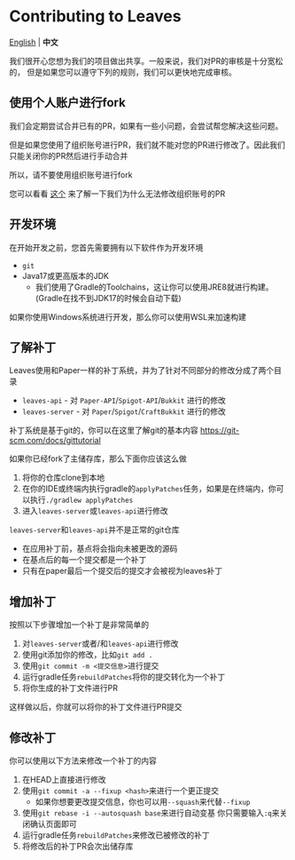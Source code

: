 Contributing to Leaves
===========

[English](https://github.com/LeavesMC/Leaves/blob/master/docs/CONTRIBUTING.md) | **中文**


我们很开心您想为我们的项目做出共享。一般来说，我们对PR的审核是十分宽松的，
但是如果您可以遵守下列的规则，我们可以更快地完成审核。

## 使用个人账户进行fork

我们会定期尝试合并已有的PR，如果有一些小问题，会尝试帮您解决这些问题。

但是如果您使用了组织账号进行PR，我们就不能对您的PR进行修改了。因此我们只能关闭你的PR然后进行手动合并

所以，请不要使用组织账号进行fork

您可以看看 [这个](https://github.com/isaacs/github/issues/1681) 来了解一下我们为什么无法修改组织账号的PR

## 开发环境

在开始开发之前，您首先需要拥有以下软件作为开发环境

- `git`
- Java17或更高版本的JDK
    - 我们使用了Gradle的Toolchains，这让你可以使用JRE8就进行构建。(Gradle在找不到JDK17的时候会自动下载)

如果你使用Windows系统进行开发，那么你可以使用WSL来加速构建

## 了解补丁

Leaves使用和Paper一样的补丁系统，并为了针对不同部分的修改分成了两个目录

- `leaves-api` - 对 `Paper-API`/`Spigot-API`/`Bukkit` 进行的修改
- `leaves-server` - 对 `Paper`/`Spigot`/`CraftBukkit` 进行的修改

补丁系统是基于git的，你可以在这里了解git的基本内容 <https://git-scm.com/docs/gittutorial>

如果你已经fork了主储存库，那么下面你应该这么做

1. 将你的仓库clone到本地
2. 在你的IDE或终端内执行gradle的`applyPatches`任务，如果是在终端内，你可以执行`./gradlew applyPatches`
3. 进入`leaves-server`或`leaves-api`进行修改

`leaves-server`和`leaves-api`并不是正常的git仓库

- 在应用补丁前，基点将会指向未被更改的源码
- 在基点后的每一个提交都是一个补丁
- 只有在paper最后一个提交后的提交才会被视为leaves补丁

## 增加补丁

按照以下步骤增加一个补丁是非常简单的

1. 对`leaves-server`或者/和`leaves-api`进行修改
2. 使用git添加你的修改，比如`git add .`
3. 使用`git commit -m <提交信息>`进行提交
4. 运行gradle任务`rebuildPatches`将你的提交转化为一个补丁
5. 将你生成的补丁文件进行PR

这样做以后，你就可以将你的补丁文件进行PR提交

## 修改补丁

你可以使用以下方法来修改一个补丁的内容

1. 在HEAD上直接进行修改
2. 使用`git commit -a --fixup <hash>`来进行一个更正提交
   - 如果你想要更改提交信息，你也可以用`--squash`来代替`--fixup`
3. 使用`git rebase -i --autosquash base`来进行自动变基 你只需要输入`:q`来关闭确认页面即可
4. 运行gradle任务`rebuildPatches`来修改已被修改的补丁
5. 将修改后的补丁PR会次出储存库